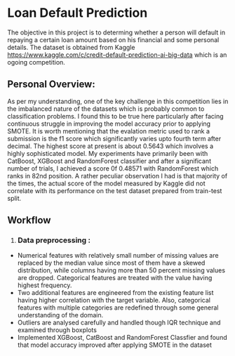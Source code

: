 # Loan Default Prediction
The objective in this project is to determing whether a person will default in repaying a certain loan amount based on his financial and some personal details. The dataset is obtained from Kaggle https://www.kaggle.com/c/credit-default-prediction-ai-big-data which is an ogoing competition. 

## **Personal Overview**:  
As per my understanding, one of the key challenge in this competition lies in the imbalanced nature of the datasets which is probably common to
classification problems. I found this to be true here particularly after facing continuous struggle in improving the model accuracy prior to applying SMOTE. It is worth mentioning that the evalation metric used to rank a submission is the f1 score which significantly varies upto fourth term after decimal. The highest score at present is about 0.5643 which involves a highly sophisticated model. My experiments have primarily been with CatBoost, XGBoost and RandomForest classifier and after a significant number of trials, I achieved a score 0f 0.48571 with RandomForest which ranks in 82nd position. A rather peculiar observation I had is that majority of the times, the actual score of the model measured by Kaggle did not correlate with its performance on the test dataset prepared from train-test split. 

## Workflow 
1. ### Data preprocessing : 
* Numerical features with relatively small number of missing values are replaced by the median value since most of them have a skewed distribution, while columns having more than 50 percent missing values are dropped. Categorical features are treated with the value having highest frequency.
* Two additional features are engineered from the existing feature list having higher correlation with the target variable. Also, categorical features with multiple categories are redefined through some general understanding of the domain.
* Outliers are analysed carefully and handled though IQR technique and examined through boxplots
* Implemented XGBoost, CatBoost and RandomForest Classfier and found that model accuracy improved after applying SMOTE in the dataset


